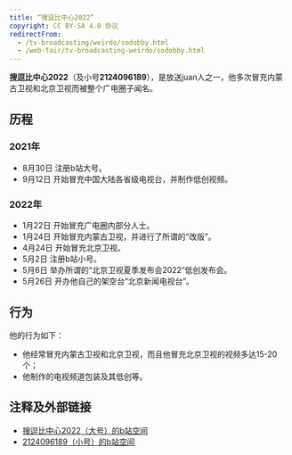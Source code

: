 ```yaml
---
title: “搜逗比中心2022”
copyright: CC BY-SA 4.0 协议
redirectFrom:
  - /tv-broadcasting/weirdo/sodobby.html
  - /web-fair/tv-broadcasting-weirdo/sodobby.html
---
```


**搜逗比中心2022**（及小号**2124096189**），是放送juan人之一，他多次冒充内蒙古卫视和北京卫视而被整个广电圈子闻名。

## 历程 
### 2021年
- 8月30日 注册b站大号。
- 9月12日 开始冒充中国大陆各省级电视台，并制作低创视频。

### 2022年
- 1月22日 开始冒充广电圈内部分人士。
- 1月24日 开始冒充内蒙古卫视，并进行了所谓的“改版”。
- 4月24日 开始冒充北京卫视。
- 5月2日 注册b站小号。
- 5月6日 举办所谓的“北京卫视夏季发布会2022”低创发布会。
- 5月26日 开办他自己的架空台“北京新闻电视台”。

## 行为
他的行为如下：
- 他经常冒充内蒙古卫视和北京卫视，而且他冒充北京卫视的视频多达15-20个；
- 他制作的电视频道包装及其低创等。

## 注释及外部链接
- [搜逗比中心2022（大号）的b站空间](https://space.bilibili.com/1533799987)
- [2124096189（小号）的b站空间](https://space.bilibili.com/1583619871)
